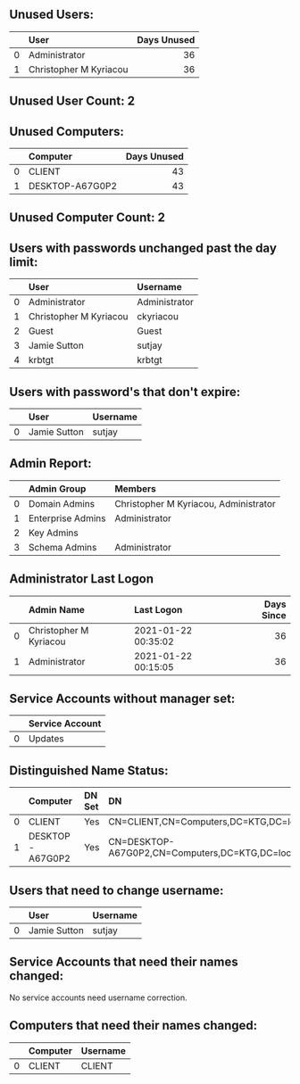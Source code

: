 

## Unused Users: ##

|    | User                   |   Days Unused |
|---:|:-----------------------|--------------:|
|  0 | Administrator          |            36 |
|  1 | Christopher M Kyriacou |            36 |
## Unused User Count: 2 ##



## Unused Computers: ##

|    | Computer        |   Days Unused |
|---:|:----------------|--------------:|
|  0 | CLIENT          |            43 |
|  1 | DESKTOP-A67G0P2 |            43 |
## Unused Computer Count: 2 ##

## Users with passwords unchanged past the day limit: ##

|    | User                   | Username      |
|---:|:-----------------------|:--------------|
|  0 | Administrator          | Administrator |
|  1 | Christopher M Kyriacou | ckyriacou     |
|  2 | Guest                  | Guest         |
|  3 | Jamie Sutton           | sutjay        |
|  4 | krbtgt                 | krbtgt        |

## Users with password's that don't expire: ##

|    | User         | Username   |
|---:|:-------------|:-----------|
|  0 | Jamie Sutton | sutjay     |

## Admin Report: ##
|    | Admin Group       | Members                                |
|---:|:------------------|:---------------------------------------|
|  0 | Domain Admins     | Christopher M Kyriacou,  Administrator |
|  1 | Enterprise Admins | Administrator                          |
|  2 | Key Admins        |                                        |
|  3 | Schema Admins     | Administrator                          |

## Administrator Last Logon ##

|    | Admin Name             | Last Logon          |   Days Since |
|---:|:-----------------------|:--------------------|-------------:|
|  0 | Christopher M Kyriacou | 2021-01-22 00:35:02 |          36  |
|  1 | Administrator          | 2021-01-22 00:15:05 |          36  |

## Service Accounts without manager set: ##

|    | Service Account   |
|---:|:------------------|
|  0 | Updates           |

## Distinguished Name Status: ##
|    | Computer        | DN Set   | DN                                              |
|---:|:----------------|:---------|:------------------------------------------------|
|  0 | CLIENT          | Yes      | CN=CLIENT,CN=Computers,DC=KTG,DC=local          |
|  1 | DESKTOP-A67G0P2 | Yes      | CN=DESKTOP-A67G0P2,CN=Computers,DC=KTG,DC=local |

## Users that need to change username: ##

|    | User         | Username   |
|---:|:-------------|:-----------|
|  0 | Jamie Sutton | sutjay     |

## Service Accounts that need their names changed: ##

No service accounts need username correction. 


## Computers that need their names changed: ##

|    | Computer   | Username   |
|---:|:-----------|:-----------|
|  0 | CLIENT     | CLIENT     |